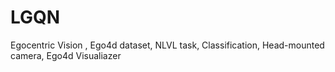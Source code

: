 # LGQN
Egocentric Vision , Ego4d dataset, NLVL task, Classification, Head-mounted camera, Ego4d Visualiazer
